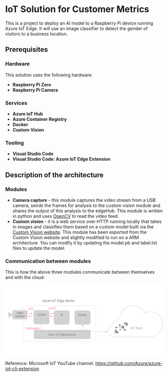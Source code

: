 # IoT Solution for Customer Metrics

This is a project to deploy an AI model to a Raspberry Pi device running Azure IoT Edge. 
It will use an image classifier to detect the gender of visitors to a business location. 
 

## Prerequisites

### Hardware
This solution uses the following hardware:

- **Raspberry Pi Zero**
- **Raspberry Pi Camera**

 
### Services

- **Azure IoT Hub**
- **Azure Container Registry** 
- **Docker**
- **Custom Vision**

### Tooling

- **Visual Studio Code**
- **Visual Studio Code: Azure IoT Edge Extension**


## Description of the architecture
### Modules

- **Camera capture** - this module captures the video stream from a USB camera, sends the frames for analysis to the custom vision module and shares the output of this analysis to the edgeHub. This module is written in python and uses [OpenCV](https://opencv.org/) to read the video feed.
- **Custom vision** - it is a web service over HTTP running locally that takes in images and classifies them based on a custom model built via the [Custom Vision website](https://azure.microsoft.com/en-us/services/cognitive-services/custom-vision-service/). This module has been exported from the Custom Vision website and slightly modified to run on a ARM architecture. You can modify it by updating the model.pb and label.txt files to update the model.


### Communication between modules
This is how the above three modules communicate between themselves and with the cloud:

![Communication patterns between modules](assets/CommunicationPatterns.png)


Reference: 
Microsoft IoT YouTube channel.
https://github.com/Azure/azure-iot-cli-extension
